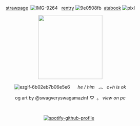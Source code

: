 <div align="center">
 
[strawpage](https://oceanicdisease.straw.page)‎  ‎ ![IMG-9264](https://64.media.tumblr.com/db55b028950ccc02443c58705d88068d/e5c22b7d157abbd8-2a/s75x75_c1/0a588c40eff24d7fd53ce2c54a05d2671fbbc665.gifv) ‎ ‎ [rentry](https://rentry.co/slimeccicle) ![9e0508fb](https://gifcity.carrd.co/assets/images/gallery94/bd643b18.png?v=a5c82efa)‎‎  ‎ [atabook](https://larrycroft.atabook.org/) ![pixl](https://biscuit.crd.co/assets/images/gallery02/9d01cc5b.gif?v=532faf5f)
</div>

<div align="center">

<img src="https://i.postimg.cc/Fsd7MKyL/tumblr-234515d032246ea405d6ff9f9298f796-ca5f615d-1280-removebg-preview.png" width="200">
</div>

<div align="center">
 
![ezgif-6b02eb7b06e5e6](https://mountaintown.neocities.org/stamps/kids/kenny%20(6).png) ‎ ‎ ‎  ‎ ‎‎ _he / him ‎ ‎ ︵ ‎ ‎ c+h is ok_
</div>

<div align="center">
 
og art by @swagveryswagamazinf ♡‎ ‎ 。‎ _view on pc_
</div>
‎ ‎ 
<div align="center">
 
‎[![spotify-github-profile](https://spotify-github-profile.kittinanx.com/api/view?uid=31t5fflrq6vtb6ln5hhrmxyp77ym&cover_image=true&theme=novatorem&show_offline=true&background_color=ffffff&interchange=false&bar_color=8ca28b&bar_color_cover=true)](https://github.com/kittinan/spotify-github-profile)  ‎ ‎ 
</div>
  



